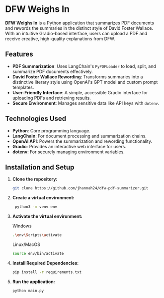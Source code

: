 # DFW Weighs In

**DFW Weighs In** is a Python application that summarizes PDF documents and rewords the summaries in the distinct style of David Foster Wallace. With an intuitive Gradio-based interface, users can upload a PDF and receive creative, high-quality explanations from DFW.

## Features

- **PDF Summarization**: Uses LangChain's `PyPDFLoader` to load, split, and summarize PDF documents effectively.  
- **David Foster Wallace Rewording**: Transforms summaries into a distinctive literary style using OpenAI's GPT model and custom prompt templates.  
- **User-Friendly Interface**: A simple, accessible Gradio interface for uploading PDFs and retrieving results.  
- **Secure Environment**: Manages sensitive data like API keys with `dotenv`.  

## Technologies Used

- **Python**: Core programming language.  
- **LangChain**: For document processing and summarization chains.  
- **OpenAI API**: Powers the summarization and rewording functionality.  
- **Gradio**: Provides an interactive web interface for users.  
- **dotenv**: For securely managing environment variables.  

## Installation and Setup

1. **Clone the repository:**
    ```bash
    git clone https://github.com/jhannah24/dfw-pdf-summarizer.git
    ```
2. **Create a virtual environment:**
   ```bash
    python3 -m venv env
   ```
3. **Activate the virtual environment:**
   
    Windows
    ```bash
    .\env\Scripts\activate
    ```
    Linux/MacOS
    ```bash
    source env/bin/activate
    ```
4. **Install Required Dependencies:**
   ```bash
   pip install -r requirements.txt
   ```  
5. **Run the application:**
    ```bash
    python main.py
    ```
